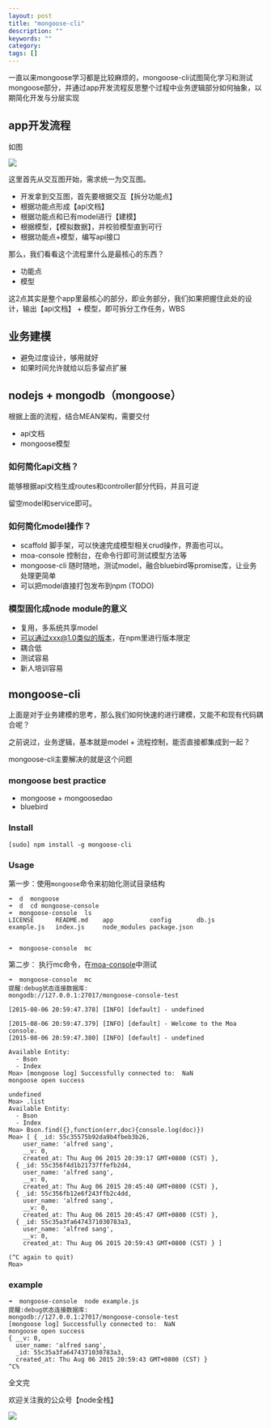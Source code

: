 ```yaml
---
layout: post
title: "mongoose-cli"
description: ""
keywords: ""
category: 
tags: []
---
```


一直以来mongoose学习都是比较麻烦的，mongoose-cli试图简化学习和测试mongoose部分，并通过app开发流程反思整个过程中业务逻辑部分如何抽象，以期简化开发与分层实现

## app开发流程

如图

![](/css/2015-08-07/1.png)

这里首先从交互图开始，需求统一为交互图。

- 开发拿到交互图，首先要根据交互【拆分功能点】
- 根据功能点形成【api文档】
- 根据功能点和已有model进行【建模】
- 根据模型，【模拟数据】，并校验模型直到可行
- 根据功能点+模型，编写api接口

那么，我们看看这个流程里什么是最核心的东西？

- 功能点
- 模型

这2点其实是整个app里最核心的部分，即业务部分，我们如果把握住此处的设计，输出【api文档】 + 模型，即可拆分工作任务，WBS

## 业务建模

- 避免过度设计，够用就好
- 如果时间允许就给以后多留点扩展

## nodejs + mongodb（mongoose）

根据上面的流程，结合MEAN架构，需要交付

- api文档
- mongoose模型

### 如何简化api文档？

能够根据api文档生成routes和controller部分代码，并且可逆

留空model和service即可。


### 如何简化model操作？

- scaffold 脚手架，可以快速完成模型相关crud操作，界面也可以。
- moa-console 控制台，在命令行即可测试模型方法等
- mongoose-cli 随时随地，测试model，融合bluebird等promise库，让业务处理更简单
- 可以把model直接打包发布到npm (TODO)

### 模型固化成node module的意义

- 复用，多系统共享model
- 可以通过xxx@1.0类似的版本，在npm里进行版本限定
- 耦合低
- 测试容易
- 新人培训容易


## mongoose-cli

上面是对于业务建模的思考，那么我们如何快速的进行建模，又能不和现有代码耦合呢？

之前说过，业务逻辑，基本就是model + 流程控制，能否直接都集成到一起？

mongoose-cli主要解决的就是这个问题

### mongoose best practice

- mongoose + mongoosedao
- bluebird

### Install 

```
[sudo] npm install -g mongoose-cli
```


### Usage


第一步：使用`mongoose`命令来初始化测试目录结构


```
➜  d  mongoose
➜  d  cd mongoose-console 
➜  mongoose-console  ls
LICENSE      README.md    app          config       db.js        example.js   index.js     node_modules package.json
                                                                                
                                                                                                                                         ➜  mongoose-console  mc
```


第二步： 执行mc命令，在[moa-console](https://github.com/moajs/moa-console)中测试

```
➜  mongoose-console  mc
提醒:debug状态连接数据库:
mongodb://127.0.0.1:27017/mongoose-console-test

[2015-08-06 20:59:47.378] [INFO] [default] - undefined

[2015-08-06 20:59:47.379] [INFO] [default] - Welcome to the Moa console.
[2015-08-06 20:59:47.380] [INFO] [default] - undefined

Available Entity: 
  - Bson
  - Index
Moa> [mongoose log] Successfully connected to:  NaN
mongoose open success

undefined
Moa> .list
Available Entity: 
  - Bson
  - Index
Moa> Bson.find({},function(err,doc){console.log(doc)})
Moa> [ { _id: 55c35575b92da9b4fbeb3b26,
    user_name: 'alfred sang',
    __v: 0,
    created_at: Thu Aug 06 2015 20:39:17 GMT+0800 (CST) },
  { _id: 55c356f4d1b21737ffefb2d4,
    user_name: 'alfred sang',
    __v: 0,
    created_at: Thu Aug 06 2015 20:45:40 GMT+0800 (CST) },
  { _id: 55c356fb12e6f243ffb2c4dd,
    user_name: 'alfred sang',
    __v: 0,
    created_at: Thu Aug 06 2015 20:45:47 GMT+0800 (CST) },
  { _id: 55c35a3fa6474371030783a3,
    user_name: 'alfred sang',
    __v: 0,
    created_at: Thu Aug 06 2015 20:59:43 GMT+0800 (CST) } ]

(^C again to quit)
Moa> 
```


### example

```
➜  mongoose-console  node example.js 
提醒:debug状态连接数据库:
mongodb://127.0.0.1:27017/mongoose-console-test
[mongoose log] Successfully connected to:  NaN
mongoose open success
{ __v: 0,
  user_name: 'alfred sang',
  _id: 55c35a3fa6474371030783a3,
  created_at: Thu Aug 06 2015 20:59:43 GMT+0800 (CST) }
^C%        

```


全文完

欢迎关注我的公众号【node全栈】

![](/css/node全栈-公众号.png)
